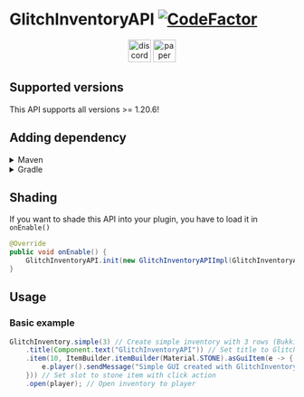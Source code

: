 # GlitchInventoryAPI [![CodeFactor](https://www.codefactor.io/repository/github/gliczdev/glitchinventoryapi/badge)](#)

<div align="center">
<a href="https://discord.gg/ZRuaXh3P63"><img alt="discord-plural" height="40" src="https://cdn.jsdelivr.net/npm/@intergrav/devins-badges@3/assets/compact/social/discord-plural_46h.png"></a>
<a href="#"><img alt="paper" height="40" src="https://cdn.jsdelivr.net/npm/@intergrav/devins-badges@3/assets/compact/supported/paper_46h.png"></a>
</div>

## Supported versions

This API supports all versions >= 1.20.6!

## Adding dependency

<details><summary>Maven</summary>
<p>

### Repository

#### Releases

```xaml
<repository>
  <id>roxymc-releases</id>
  <name>RoxyMC Repository</name>
  <url>https://repo.roxymc.net/releases</url>
</repository>
```

#### Snapshots

```xaml
<repository>
  <id>roxymc-snapshots</id>
  <name>RoxyMC Repository</name>
  <url>https://repo.roxymc.net/snapshots</url>
</repository>
```

### Dependency

```xaml
<dependency>
  <groupId>me.glicz</groupId>
  <artifactId>glitchinventoryapi-api</artifactId>
  <version>VERSION</version>
</dependency>
```

</p>
</details>
<details><summary>Gradle</summary>
<p>

### Repository

#### Releases

```kts
maven {
    name = "roxymcReleases"
    url = uri("https://repo.roxymc.net/releases")
}

```

#### Snapshots

```kts
maven {
    name = "roxymcSnapshots"
    url = uri("https://repo.roxymc.net/snapshots")
}
```

### Dependency

```kts
dependencies {
    implementation("me.glicz:glitchinventoryapi-api:VERSION")
}
```

</p>
</details>

## Shading

If you want to shade this API into your plugin, you have to load it in `onEnable()`

```java
@Override
public void onEnable() {
    GlitchInventoryAPI.init(new GlitchInventoryAPIImpl(GlitchInventoryAPIConfig.create(this)));
}
```

## Usage

### Basic example

```java
GlitchInventory.simple(3) // Create simple inventory with 3 rows (Bukkit InventoryType can be also used)
    .title(Component.text("GlitchInventoryAPI")) // Set title to GlitchInventoryAPI
    .item(10, ItemBuilder.itemBuilder(Material.STONE).asGuiItem(e -> {
        e.player().sendMessage("Simple GUI created with GlitchInventoryAPI!");
    })) // Set slot to stone item with click action
    .open(player); // Open inventory to player
```
